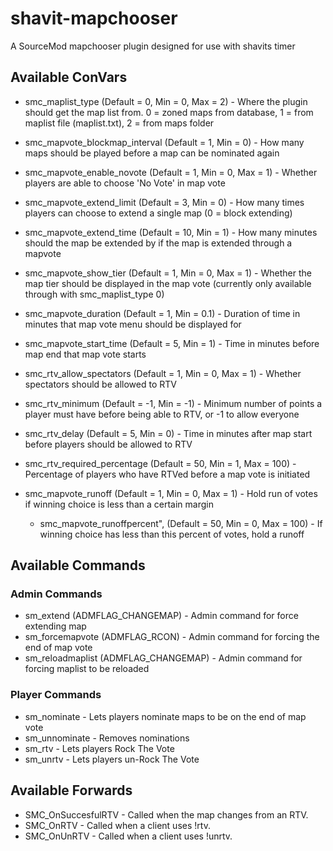 # shavit-mapchooser
A SourceMod mapchooser plugin designed for use with shavits timer

## Available ConVars

 - smc_maplist_type (Default = 0, Min = 0, Max = 2) - Where the plugin should get the map list from. 0 = zoned maps from database, 1 = from maplist file (maplist.txt), 2 = from maps folder
 
 - smc_mapvote_blockmap_interval (Default = 1, Min = 0) - How many maps should be played before a map can be nominated again
 - smc_mapvote_enable_novote (Default = 1, Min = 0, Max = 1) - Whether players are able to choose 'No Vote' in map vote
 - smc_mapvote_extend_limit (Default = 3, Min = 0) - How many times players can choose to extend a single map (0 = block extending)
 - smc_mapvote_extend_time (Default = 10, Min = 1) - How many minutes should the map be extended by if the map is extended through a mapvote
 - smc_mapvote_show_tier (Default = 1, Min = 0, Max = 1) - Whether the map tier should be displayed in the map vote (currently only available through with smc_maplist_type 0)
 - smc_mapvote_duration (Default = 1, Min = 0.1) - Duration of time in minutes that map vote menu should be displayed for
 - smc_mapvote_start_time (Default = 5, Min = 1) - Time in minutes before map end that map vote starts
 
 - smc_rtv_allow_spectators (Default = 1, Min = 0, Max = 1) - Whether spectators should be allowed to RTV
 - smc_rtv_minimum (Default = -1, Min = -1) - Minimum number of points a player must have before being able to RTV, or -1 to allow everyone
 - smc_rtv_delay (Default = 5, Min = 0) - Time in minutes after map start before players should be allowed to RTV
 - smc_rtv_required_percentage (Default = 50, Min = 1, Max = 100) - Percentage of players who have RTVed before a map vote is initiated
 - smc_mapvote_runoff (Default = 1, Min = 0, Max = 1) - Hold run of votes if winning choice is less than a certain margin
	- smc_mapvote_runoffpercent", (Default = 50, Min = 0, Max = 100) - If winning choice has less than this percent of votes, hold a runoff

## Available Commands

### Admin Commands

 - sm_extend (ADMFLAG_CHANGEMAP) - Admin command for force extending map
 - sm_forcemapvote (ADMFLAG_RCON) - Admin command for forcing the end of map vote
 - sm_reloadmaplist (ADMFLAG_CHANGEMAP) - Admin command for forcing maplist to be reloaded

### Player Commands

 - sm_nominate - Lets players nominate maps to be on the end of map vote
 - sm_unnominate - Removes nominations
 - sm_rtv - Lets players Rock The Vote
 - sm_unrtv - Lets players un-Rock The Vote

 
## Available Forwards

 - SMC_OnSuccesfulRTV - Called when the map changes from an RTV.
 - SMC_OnRTV - Called when a client uses !rtv.
 - SMC_OnUnRTV - Called when a client uses !unrtv.